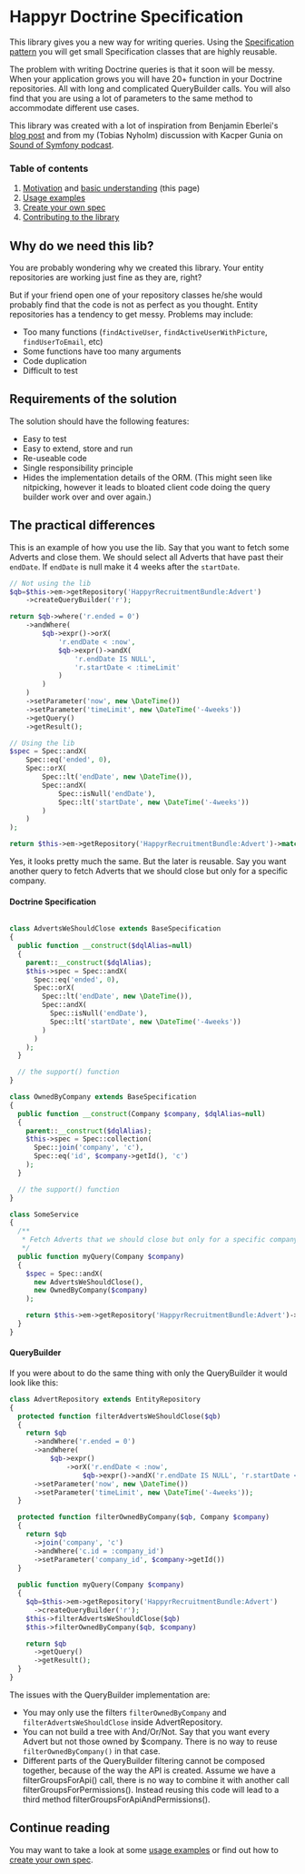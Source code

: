 # Happyr Doctrine Specification

This library gives you a new way for writing queries. Using the [Specification pattern][wiki_spec_pattern] you will
get small Specification classes that are highly reusable.

The problem with writing Doctrine queries is that it soon will be messy. When your application grows you will have
20+ function in your Doctrine repositories. All with long and complicated QueryBuilder calls. You will also find that
you are using a lot of parameters to the same method to accommodate different use cases.

This library was created with a lot of inspiration from Benjamin Eberlei's [blog post][whitewashing] and
from my (Tobias Nyholm) discussion with Kacper Gunia on [Sound of Symfony podcast][sos].

### Table of contents

1. [Motivation](#why-do-we-need-this-lib) and [basic understanding](#the-practical-differences) (this page)
2. [Usage examples][doc-usage]
3. [Create your own spec][doc-create]
4. [Contributing to the library][contributing]


## Why do we need this lib?

You are probably wondering why we created this library. Your entity repositories are working just fine as they are, right?

But if your friend open one of your repository classes he/she would probably find that the code is not as perfect as you thought.
Entity repositories has a tendency to get messy. Problems may include:

 * Too many functions (`findActiveUser`, `findActiveUserWithPicture`, `findUserToEmail`, etc)
 * Some functions have too many arguments
 * Code duplication
 * Difficult to test

## Requirements of the solution

The solution should have the following features:

* Easy to test
* Easy to extend, store and run
* Re-useable code
* Single responsibility principle
* Hides the implementation details of the ORM. (This might seen like nitpicking, however it leads to bloated client code
doing the query builder work over and over again.)

## The practical differences

This is an example of how you use the lib. Say that you want to fetch some Adverts and close them. We should select all Adverts that have past their `endDate`. If `endDate` is null make it 4 weeks after the `startDate`.

``` php
// Not using the lib
$qb=$this->em->getRepository('HappyrRecruitmentBundle:Advert')
    ->createQueryBuilder('r');

return $qb->where('r.ended = 0')
    ->andWhere(
        $qb->expr()->orX(
            'r.endDate < :now',
            $qb->expr()->andX(
                'r.endDate IS NULL',
                'r.startDate < :timeLimit'
            )
        )
    )
    ->setParameter('now', new \DateTime())
    ->setParameter('timeLimit', new \DateTime('-4weeks'))
    ->getQuery()
    ->getResult();
```

``` php
// Using the lib
$spec = Spec::andX(
    Spec::eq('ended', 0),
    Spec::orX(
        Spec::lt('endDate', new \DateTime()),
        Spec::andX(
            Spec::isNull('endDate'),
            Spec::lt('startDate', new \DateTime('-4weeks'))
        )
    )
);

return $this->em->getRepository('HappyrRecruitmentBundle:Advert')->match($spec);
```

Yes, it looks pretty much the same. But the later is reusable. Say you want another query to fetch Adverts that we
 should close but only for a specific company.
 
#### Doctrine Specification

``` php

class AdvertsWeShouldClose extends BaseSpecification
{
  public function __construct($dqlAlias=null)
  {
    parent::__construct($dqlAlias);
    $this->spec = Spec::andX(
      Spec::eq('ended', 0),
      Spec::orX(
        Spec::lt('endDate', new \DateTime()),
        Spec::andX(
          Spec::isNull('endDate'),
          Spec::lt('startDate', new \DateTime('-4weeks'))
        )
      )
    );
  }

  // the support() function
}

class OwnedByCompany extends BaseSpecification
{
  public function __construct(Company $company, $dqlAlias=null)
  {
    parent::__construct($dqlAlias);
    $this->spec = Spec::collection(
      Spec::join('company', 'c'),
      Spec::eq('id', $company->getId(), 'c')
    );
  }

  // the support() function
}

class SomeService
{
  /**
   * Fetch Adverts that we should close but only for a specific company
   */
  public function myQuery(Company $company)
  {
    $spec = Spec::andX(
      new AdvertsWeShouldClose(),
      new OwnedByCompany($company)
    );

    return $this->em->getRepository('HappyrRecruitmentBundle:Advert')->match($spec);
  }
}
```

#### QueryBuilder

If you were about to do the same thing with only the QueryBuilder it would look like this:

``` php
class AdvertRepository extends EntityRepository
{
  protected function filterAdvertsWeShouldClose($qb)
  {
    return $qb
      ->andWhere('r.ended = 0')
      ->andWhere(
          $qb->expr()
              ->orX('r.endDate < :now',
                  $qb->expr()->andX('r.endDate IS NULL', 'r.startDate < :timeLimit')))
      ->setParameter('now', new \DateTime())
      ->setParameter('timeLimit', new \DateTime('-4weeks'));
  }

  protected function filterOwnedByCompany($qb, Company $company)
  {
    return $qb
      ->join('company', 'c')
      ->andWhere('c.id = :company_id')
      ->setParameter('company_id', $company->getId())
  }
  
  public function myQuery(Company $company)
  {
    $qb=$this->em->getRepository('HappyrRecruitmentBundle:Advert')
      ->createQueryBuilder('r');
    $this->filterAdvertsWeShouldClose($qb)
    $this->filterOwnedByCompany($qb, $company)

    return $qb
      ->getQuery()
      ->getResult();
  }
}
```

The issues with the QueryBuilder implementation are:

* You may only use the filters `filterOwnedByCompany` and `filterAdvertsWeShouldClose` inside AdvertRepository.
* You can not build a tree with And/Or/Not. Say that you want every Advert but not those owned by $company. There 
is no way to reuse `filterOwnedByCompany()` in that case.
* Different parts of the QueryBuilder filtering cannot be composed together, because of the way the API is created.
Assume we have a filterGroupsForApi() call, there is no way to combine it with another call filterGroupsForPermissions().
Instead reusing this code will lead to a third method filterGroupsForApiAndPermissions().

## Continue reading

You may want to take a look at some [usage examples][doc-usage] or find out
how to [create your own spec][doc-create].



[whitewashing]: http://www.whitewashing.de/2013/03/04/doctrine_repositories.html
[wiki_spec_pattern]: http://en.wikipedia.org/wiki/Specification_pattern
[sos]: http://www.soundofsymfony.com/episode/episode-2/
[doc-usage]: docs/0-usage.md
[doc-create]: docs/1-creatingSpecs.md
[contributing]: CONTRIBUTING.md
